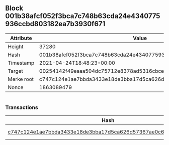 ## Block 001b38afcf052f3bca7c748b63cda24e4340775936ccbd803182ea7b3930f671

Attribute | Value
--- | ---
Height | 37280
Hash | 001b38afcf052f3bca7c748b63cda24e4340775936ccbd803182ea7b3930f671
Timestamp | 2021-04-24T18:48:23+00:00
Target | 00254142f49eaaa504dc75712e8378ad5316cbcead634704b3734b6271167cc4
Merke root | c747c124e1ae7bbda3433e18de3bba17d5ca626d57367ae0c6b15e24b3c026c6
Nonce | 1863089479

```

```

### Transactions

Hash | Amount
--- | ---
[c747c124e1ae7bbda3433e18de3bba17d5ca626d57367ae0c6b15e24b3c026c6](c747c124e1ae7bbda3433e18de3bba17d5ca626d57367ae0c6b15e24b3c026c6.md) | 10.00000000 SKEPTI 
